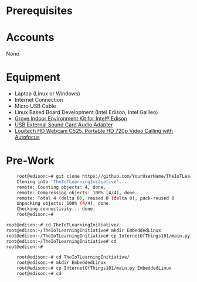 # Prerequisites

# Accounts

None

# Equipment

- Laptop (Linux or Windows)
- Internet Connection
- Micro USB Cable
- Linux Based Board Development (Intel Edison, Intel Galileo)
- [Grove Indoor Environment Kit for Intel® Edison](https://www.seeedstudio.com/item_detail.html?p_id=2427)
- [USB External Sound Card Audio Adapter](https://www.amazon.com/External-Sound-Audio-Adapter-Channel/dp/B00CKKFCJC)
- [Logitech HD Webcam C525, Portable HD 720p Video Calling with Autofocus](https://www.amazon.com/Logitech-Webcam-Portable-Calling-Autofocus/dp/B004WO8HQ4/ref=sr_1_1?s=hi&ie=UTF8&qid=1466446869&sr=8-1&keywords=USB+Camera+HD+Webcam+C525)

# Pre-Work

```sh
    root@edison:~# git clone https://github.com/YourUserName/TheIoTLearningInitiative.git
    Cloning into 'TheIoTLearningInitiative'...
    remote: Counting objects: 4, done.
    remote: Compressing objects: 100% (4/4), done.
    remote: Total 4 (delta 0), reused 0 (delta 0), pack-reused 0
    Unpacking objects: 100% (4/4), done.
    Checking connectivity... done.
    root@edison:~# 
```

```sh
root@edison:~# cd TheIoTLearningInitiative/
root@edison:~/TheIoTLearningInitiative# mkdir EmbeddedLinux
root@edison:~/TheIoTLearningInitiative# cp InternetOfThings101/main.py EmbeddedLinux
root@edison:~/TheIoTLearningInitiative# cd
root@edison:~# 
```

```sh
    root@edison:~# cd TheIoTLearningInitiative/
    root@edison:~# mkdir EmbeddedLinux
    root@edison:~# cp InternetOfThings101/main.py EmbeddedLinux
    root@edison:~# cd
```

